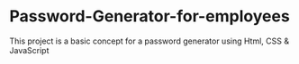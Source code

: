 # Password-Generator-for-employees
This project is a basic concept for a password generator using Html, CSS &amp; JavaScript
